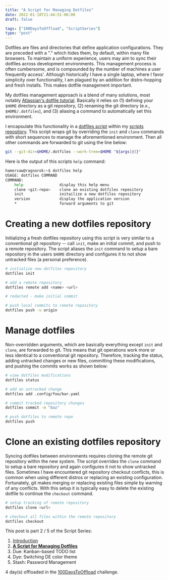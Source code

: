 ```yaml
---
title: "A Script for Managing Dotfiles"
date: 2022-01-18T21:44:51-06:00
draft: false

tags: ["100DaysToOffload", "ScriptSeries"]
type: "post"
---
```


Dotfiles are files and directories that define application configurations. They are preceded with a "." which hides them, by default, within many file browsers. To maintain a uniform experience, users may aim to sync their dotfiles across development environments. This management process is often cumbersome, and is compounded by the number of machines a user frequently access'. Although historically I have a single laptop, where I favor simplicity over functionality, I am plagued by an addition for distro-hopping and fresh installs. This makes dotfile management important.

My dotfiles management approach is a blend of many solutions, most notably [Atlassian's dotfile tutorial](https://www.atlassian.com/git/tutorials/dotfiles). Basically it relies on (1) defining your `$HOME` directory as a git repository, (2) renaming the git directory (e.x., `$HOME/.dotfiles`), and (3) aliasing a command to automatically set this environment.

I encapsulate this functionality in a [dotfiles script](https://github.com/hamersaw/scripts/blob/master/dotfiles) within my [scripts repository](https://github.com/hamersaw/scripts). This script wraps git by overriding the `init` and `clone` commands with short sequences to manage the aforementioned environment. Then all other commands are forwarded to git using the line below:
        
```bash
git --git-dir=$HOME/.dotfiles --work-tree=$HOME "${args[@]}"
```

Here is the output of this scripts `help` command:

```bash
hamersaw@ragnarok:~$ dotfiles help
USAGE: dotfiles COMMAND
COMMAND:
    help                display this help menu
    clone <git-repo>    clone an existing dotfiles repository
    init                initailize a new dotfiles repository
    version             display the application version
    *                   forward arguments to git
```

# Creating a new dotfiles repository
Initializing a fresh dotfiles repository using this script is very similar to a conventional git repository -- call `init`, make an initial commit, and push to a remote repository. The script aliases the `init` command to setup a bare repository in the users `$HOME` directory and configures it to not show untracked files (a personal preference). 

```bash
# initialize new dotfiles repository
dotfiles init

# add a remote repository
dotfiles remote add <name> <url>

# redacted - make initial commit

# push local commits to remote repository
dotfiles push -u origin
```

# Manage dotfiles
Non-overridden arguments, which are basically everything except `init` and `clone`, are forwarded to git. This means that git operations work more or less identical to a conventional git repository. Therefore, tracking the status, adding untracked changes or new files, committing these modifications, and pushing the commits works as shown below:

```bash
# view dotfiles modifications
dotfiles status

# add an untracked change
dotfiles add .config/foo/bar.yaml

# commit tracked repository changes
dotfiles commit -m "baz"

# push dotfiles to remote repo
dotfiles push
```

# Clone an existing dotfiles repository
Syncing dotfiles between environments requires cloning the remote git repository within the new system. The script overrides the `clone` command to setup a bare repository and again configures it not to show untracked files. Sometimes I have encountered git repository checkout conflicts, this is common when using different distros or replacing an existing configuration. Fortunately, git makes merging or replacing existing files simple by warning of any conflicts. With this setup it is typically easy to delete the existing dotfile to continue the `checkout` command.

```bash
# setup tracking of remote repository
dotfiles clone <url>

# checkout all files within the remote repository
dotfiles checkout
```

This post is part 2 / 5 of the Script Series:
1. [Introduction](/posts/2022.01.14-introducing-script-series)
2. [**A Script for Managing Dotfiles**](/posts/2022.01.18-a-script-for-managing-dotfiles)
3. Due: Kanban-based TODO list
4. Dye: Switching DE color theme
5. Stash: Password Management

4 day(s) offloaded in the [100DaysToOffload](https://100daystooffload.com/) challenge.
